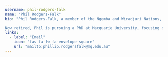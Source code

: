 ```yaml
---
username: phil-rodgers-falk
name: "Phil Rodgers-Falk"
bio: "Phil Rodgers-Falk, a member of the Ngemba and Wiradjuri Nations, has worked extensively with Elders and communities on land claims, environmental issues, stolen wages and cultural heritage matters, etc. As a Senior Lecturer in Law, he received several research and teaching awards, including a University Medal for research on Indigenising law curricula, and national recognition for teaching Indigenous legal issues.

Now retired, Phil is pursuing a PhD at Macquarie University, focusing on the Doctrine of Discovery and related topics."
links:
  - label: "Email"
    icon: "fas fa-fw fa-envelope-square"
    url: "mailto:phillip.rodgersfalk@mq.edu.au"
---
```

